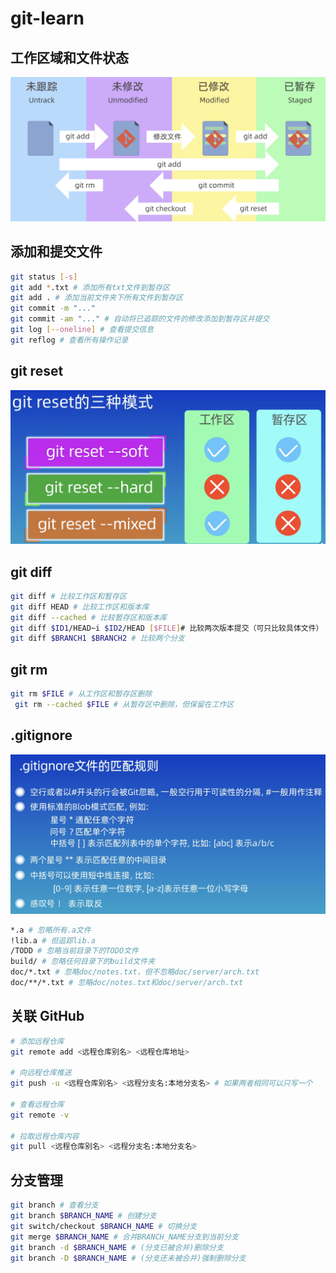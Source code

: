 
# git-learn
## 工作区域和文件状态
![](images/1.png)

## 添加和提交文件
```bash
git status [-s]
git add *.txt # 添加所有txt文件到暂存区
git add . # 添加当前文件夹下所有文件到暂存区
git commit -m "..."
git commit -am "..." # 自动将已追踪的文件的修改添加到暂存区并提交
git log [--oneline] # 查看提交信息
git reflog # 查看所有操作记录
``` 
## git reset
![](images/2.png)

## git diff
```bash
git diff # 比较工作区和暂存区
git diff HEAD # 比较工作区和版本库
git diff --cached # 比较暂存区和版本库
git diff $ID1/HEAD~i $ID2/HEAD [$FILE]# 比较两次版本提交（可只比较具体文件）
git diff $BRANCH1 $BRANCH2 # 比较两个分支
```

## git rm
```bash
git rm $FILE # 从工作区和暂存区删除
 git rm --cached $FILE # 从暂存区中删除，但保留在工作区
```

## .gitignore
![](images/3.png)
```bash
*.a # 忽略所有.a文件
!lib.a # 但追踪lib.a
/TODD # 忽略当前目录下的TODO文件
build/ # 忽略任何目录下的build文件夹
doc/*.txt # 忽略doc/notes.txt，但不忽略doc/server/arch.txt
doc/**/*.txt # 忽略doc/notes.txt和doc/server/arch.txt 
```

## 关联 GitHub
```bash
# 添加远程仓库
git remote add <远程仓库别名> <远程仓库地址>

# 向远程仓库推送
git push -u <远程仓库别名> <远程分支名:本地分支名> # 如果两者相同可以只写一个

# 查看远程仓库
git remote -v

# 拉取远程仓库内容
git pull <远程仓库别名> <远程分支名:本地分支名>
```

## 分支管理
```bash
git branch # 查看分支
git branch $BRANCH_NAME # 创建分支
git switch/checkout $BRANCH_NAME # 切换分支
git merge $BRANCH_NAME # 合并BRANCH_NAME分支到当前分支
git branch -d $BRANCH_NAME # (分支已被合并)删除分支
git branch -D $BRANCH_NAME # (分支还未被合并)强制删除分支
```